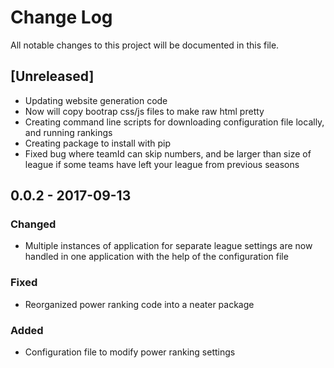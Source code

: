 # Change Log
All notable changes to this project will be documented in this file.

## [Unreleased]
- Updating website generation code
- Now will copy bootrap css/js files to make raw html pretty
- Creating command line scripts for downloading configuration file locally, and running rankings
- Creating package to install with pip
- Fixed bug where teamId can skip numbers, and be larger than size of league if some teams have left your league from previous seasons

## 0.0.2 - 2017-09-13
### Changed
- Multiple instances of application for separate league settings 
are now handled in one application with the help of the configuration file

### Fixed
- Reorganized power ranking code into a neater package

### Added
- Configuration file to modify power ranking settings

